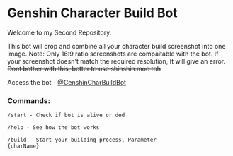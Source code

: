 <h1><b>Genshin Character Build Bot</b></h1>

Welcome to my Second Repository.

This bot will crop and combine all your character build screenshot into one image.
Note: Only 16:9 ratio screenshots are compaitable with the bot. If your screenshot doesn't match the required resolution, It will give an error.
<s>Dont bother with this, better to use shinshin.moe tbh</s>

Access the bot - <a href = "https://t.me/GenshinCharBuildBot">@GenshinCharBuildBot</a>

<h3>Commands:</h3>
  
<code>/start - Check if bot is alive or ded</code>

<code>/help - See how the bot works</code>

<code>/build - Start your building process, Parameter - {charName}</code>

